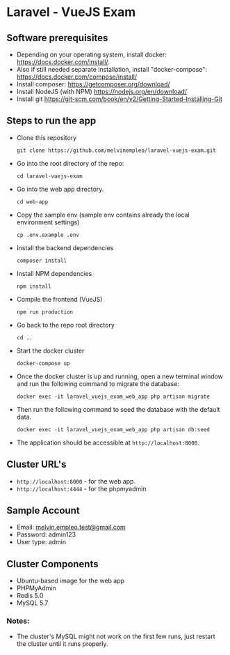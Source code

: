 # Laravel - VueJS Exam


## Software prerequisites
 - Depending on your operating system, install docker: https://docs.docker.com/install/.
 - Also if still needed separate installation, install "docker-compose": https://docs.docker.com/compose/install/
 - Install composer: https://getcomposer.org/download/
 - Install NodeJS (with NPM) https://nodejs.org/en/download/
 - Install git https://git-scm.com/book/en/v2/Getting-Started-Installing-Git

## Steps to run the app
 - Clone this repository
    ```
    git clone https://github.com/melvinempleo/laravel-vuejs-exam.git
    ```
 - Go into the root directory of the repo:
    ```
    cd laravel-vuejs-exam
    ```
 - Go into the web app directory.
    ```
    cd web-app
    ```
 - Copy the sample env (sample env contains already the local environment settings)
    ```
    cp .env.example .env
    ```
 - Install the backend dependencies
    ```
    composer install
    ```
 - Install NPM dependencies
    ```
    npm install
    ```
 - Compile the frontend (VueJS)
    ```
    npm run production
    ```
 - Go back to the repo root directory
    ```
    cd ..
    ```
 - Start the docker cluster
    ```
    docker-compose up
    ```
 - Once the docker cluster is up and running, open a new terminal window and run the following command to migrate the database:
    ```
    docker exec -it laravel_vuejs_exam_web_app php artisan migrate
    ```
 - Then run the following command to seed the database with the default data.
    ```
    docker exec -it laravel_vuejs_exam_web_app php artisan db:seed
    ```
 - The application should be accessible at `http://localhost:8000`.


## Cluster URL's
 - `http://localhost:8000` - for the web app.
 - `http://localhost:4444` - for the phpmyadmin

## Sample Account
 - Email: melvin.empleo.test@gmail.com
 - Password: admin123
 - User type: admin

## Cluster Components
 - Ubuntu-based image for the web app
 - PHPMyAdmin
 - Redis 5.0
 - MySQL 5.7


### Notes:
 - The cluster's MySQL might not work on the first few runs, just restart the cluster until it runs properly.

